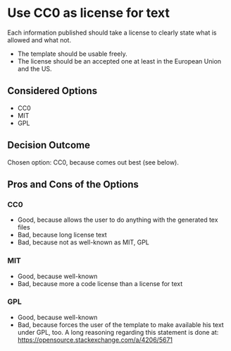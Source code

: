 # Use CC0 as license for text

Each information published should take a license to clearly state what is allowed and what not.

- The template should be usable freely.
- The license should be an accepted one at least in the European Union and the US.

## Considered Options

* CC0
* MIT
* GPL

## Decision Outcome

Chosen option: CC0, because comes out best (see below).

## Pros and Cons of the Options

### CC0

* Good, because allows the user to do anything with the generated tex files
* Bad, because long license text
* Bad, because not as well-known as MIT, GPL

### MIT

* Good, because well-known
* Bad, because more a code license than a license for text

### GPL

* Good, because well-known
* Bad, because forces the user of the template to make available his text under GPL, too.
  A long reasoning regarding this statement is done at: <https://opensource.stackexchange.com/a/4206/5671>

